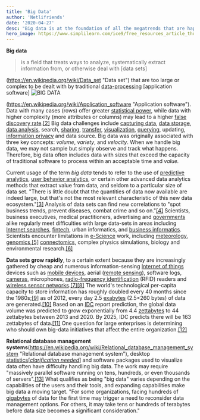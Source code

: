 ```yaml
---
title: 'Big Data'
author: 'Netlifriends'
date: '2020-04-27'
desc: "Big data is at the foundation of all the megatrends that are happening."
hero_image: https://www.simplilearn.com/ice9/free_resources_article_thumb/Big-Data-and-Analytics.jpg
---
```



**Big data**  

> is a field that treats ways to analyze, systematically extract
> information from, or otherwise deal with  [data sets]

(https://en.wikipedia.org/wiki/Data_set "Data set")  that are too large or complex to be dealt with by traditional  [data-processing](https://en.wikipedia.org/wiki/Data_processing "Data processing")  [application software]
![BIG DATA](https://upload.wikimedia.org/wikipedia/commons/thumb/7/7c/Hilbert_InfoGrowth.png/600px-Hilbert_InfoGrowth.png)

(https://en.wikipedia.org/wiki/Application_software "Application software"). Data with many cases (rows) offer greater  [statistical power](https://en.wikipedia.org/wiki/Statistical_power "Statistical power"), while data with higher complexity (more attributes or columns) may lead to a higher  [false discovery rate](https://en.wikipedia.org/wiki/False_discovery_rate "False discovery rate").[[2]](https://en.wikipedia.org/wiki/Big_data#cite_note-2)  Big data challenges include  [capturing data](https://en.wikipedia.org/wiki/Automatic_identification_and_data_capture "Automatic identification and data capture"),  [data storage](https://en.wikipedia.org/wiki/Computer_data_storage "Computer data storage"),  [data analysis](https://en.wikipedia.org/wiki/Data_analysis "Data analysis"), search,  [sharing](https://en.wikipedia.org/wiki/Data_sharing "Data sharing"),  [transfer](https://en.wikipedia.org/wiki/Data_transmission "Data transmission"),  [visualization](https://en.wikipedia.org/wiki/Data_visualization "Data visualization"),  [querying](https://en.wikipedia.org/wiki/Query_language "Query language"), updating,  [information privacy](https://en.wikipedia.org/wiki/Information_privacy "Information privacy")  and data source. Big data was originally associated with three key concepts:  _volume_,  _variety_, and  _velocity_. When we handle big data, we may not sample but simply observe and track what happens. Therefore, big data often includes data with sizes that exceed the capacity of traditional software to process within an acceptable time and  _value._

Current usage of the term  _big data_  tends to refer to the use of  [predictive analytics](https://en.wikipedia.org/wiki/Predictive_analytics "Predictive analytics"),  [user behavior analytics](https://en.wikipedia.org/wiki/User_behavior_analytics "User behavior analytics"), or certain other advanced data analytics methods that extract value from data, and seldom to a particular size of data set. "There is little doubt that the quantities of data now available are indeed large, but that's not the most relevant characteristic of this new data ecosystem."[[3]](https://en.wikipedia.org/wiki/Big_data#cite_note-3)  Analysis of data sets can find new correlations to "spot business trends, prevent diseases, combat crime and so on."[[4]](https://en.wikipedia.org/wiki/Big_data#cite_note-Economist-4)  Scientists, business executives, medical practitioners, advertising and  [governments](https://en.wikipedia.org/wiki/Government_database "Government database")  alike regularly meet difficulties with large data-sets in areas including  [Internet searches](https://en.wikipedia.org/wiki/Web_search_engine "Web search engine"),  [fintech](https://en.wikipedia.org/wiki/Fintech "Fintech"), urban informatics, and  [business informatics](https://en.wikipedia.org/wiki/Business_informatics "Business informatics"). Scientists encounter limitations in  [e-Science](https://en.wikipedia.org/wiki/E-Science "E-Science")  work, including  [meteorology](https://en.wikipedia.org/wiki/Meteorology "Meteorology"),  [genomics](https://en.wikipedia.org/wiki/Genomics "Genomics"),[[5]](https://en.wikipedia.org/wiki/Big_data#cite_note-5)  [connectomics](https://en.wikipedia.org/wiki/Connectomics "Connectomics"), complex physics simulations, biology and environmental research.[[6]](https://en.wikipedia.org/wiki/Big_data#cite_note-6)

**Data sets grow rapidly**, to a certain extent because they are increasingly gathered by cheap and numerous information-sensing  [Internet of things](https://en.wikipedia.org/wiki/Internet_of_things "Internet of things")  devices such as  [mobile devices](https://en.wikipedia.org/wiki/Mobile_device "Mobile device"), aerial ([remote sensing](https://en.wikipedia.org/wiki/Remote_sensing "Remote sensing")), software logs,  [cameras](https://en.wikipedia.org/wiki/Digital_camera "Digital camera"), microphones,  [radio-frequency identification](https://en.wikipedia.org/wiki/Radio-frequency_identification "Radio-frequency identification")  (RFID) readers and  [wireless sensor networks](https://en.wikipedia.org/wiki/Wireless_sensor_networks "Wireless sensor networks").[[7]](https://en.wikipedia.org/wiki/Big_data#cite_note-7)[[8]](https://en.wikipedia.org/wiki/Big_data#cite_note-8)  The world's technological per-capita capacity to store information has roughly doubled every 40 months since the 1980s;[[9]](https://en.wikipedia.org/wiki/Big_data#cite_note-martinhilbert.net-9)  as of 2012, every day 2.5  [exabytes](https://en.wikipedia.org/wiki/Exabyte "Exabyte")  (2.5×260  bytes) of data are generated.[[10]](https://en.wikipedia.org/wiki/Big_data#cite_note-10)  Based on an  [IDC](https://en.wikipedia.org/wiki/International_Data_Corporation "International Data Corporation")  report prediction, the global data volume was predicted to grow exponentially from 4.4  [zettabytes](https://en.wikipedia.org/wiki/Zettabyte "Zettabyte")  to 44 zettabytes between 2013 and 2020. By 2025, IDC predicts there will be 163 zettabytes of data.[[11]](https://en.wikipedia.org/wiki/Big_data#cite_note-11)  One question for large enterprises is determining who should own big-data initiatives that affect the entire organization.[[12]](https://en.wikipedia.org/wiki/Big_data#cite_note-12)

**Relational database management systems**(https://en.wikipedia.org/wiki/Relational_database_management_system "Relational database management system"), desktop  [statistics](https://en.wikipedia.org/wiki/Statistics "Statistics")[_[clarification needed](https://en.wikipedia.org/wiki/Wikipedia:Please_clarify "Wikipedia:Please clarify")_]  and software packages used to visualize data often have difficulty handling big data. The work may require "massively parallel software running on tens, hundreds, or even thousands of servers".[[13]](https://en.wikipedia.org/wiki/Big_data#cite_note-13)  What qualifies as being "big data" varies depending on the capabilities of the users and their tools, and expanding capabilities make big data a moving target. "For some organizations, facing hundreds of  [gigabytes](https://en.wikipedia.org/wiki/Gigabyte "Gigabyte")  of data for the first time may trigger a need to reconsider data management options. For others, it may take tens or hundreds of terabytes before data size becomes a significant consideration."